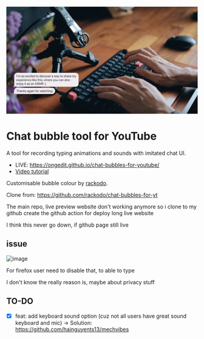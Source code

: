 ![cover](./cover.jpg)

Chat bubble tool for YouTube
============================

A tool for recording typing animations and sounds with imitated chat UI.

- LIVE: https://ongedit.github.io/chat-bubbles-for-youtube/
- [Video tutorial](https://youtu.be/zu_vqAWHy_E)

Customisable bubble colour by [rackodo](https://github.com/rackodo).

Clone from: https://github.com/rackodo/chat-bubbles-for-yt

The main repo, live preview website don't working anymore so i clone to my github create the github action for deploy long live website

I think this never go down, if github page still live


## issue

![image](https://github.com/ongedit/chat-bubbles-for-youtube/assets/40050527/da7f8c8c-ecbc-49af-bad7-02b7b15fea8e)

For firefox user need to disable that, to able to type

I don't know the really reason is, maybe about privacy stuff

## TO-DO

- [x] feat: add keyboard sound option (cuz not all users have great sound keyboard and mic)
-> Solution: https://github.com/hainguyents13/mechvibes
